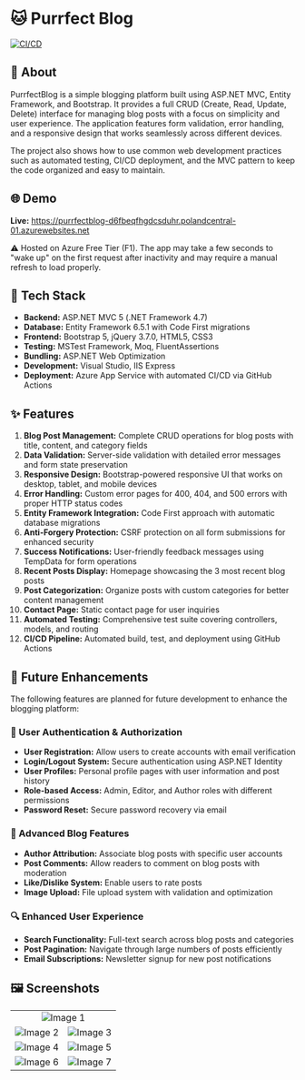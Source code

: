 # 🐱 Purrfect Blog

[![CI/CD](https://github.com/krzsmal/purrfect-blog-starter-1758622165/actions/workflows/cicd.yaml/badge.svg)](https://github.com/krzsmal/purrfect-blog-starter-1758622165/actions/workflows/cicd.yaml)

## 📖 About

PurrfectBlog is a simple blogging platform built using ASP.NET MVC, Entity Framework, and Bootstrap. It provides a full CRUD (Create, Read, Update, Delete) interface for managing blog posts with a focus on simplicity and user experience. The application features form validation, error handling, and a responsive design that works seamlessly across different devices.

The project also shows how to use common web development practices such as automated testing, CI/CD deployment, and the MVC pattern to keep the code organized and easy to maintain.


## 🌐 Demo

**Live:** https://purrfectblog-d6fbeqfhgdcsduhr.polandcentral-01.azurewebsites.net

⚠️ Hosted on Azure Free Tier (F1). The app may take a few seconds to "wake up" on the first request after inactivity and may require a manual refresh to load properly.

## 🧱 Tech Stack

- **Backend:** ASP.NET MVC 5 (.NET Framework 4.7)
- **Database:** Entity Framework 6.5.1 with Code First migrations
- **Frontend:** Bootstrap 5, jQuery 3.7.0, HTML5, CSS3
- **Testing:** MSTest Framework, Moq, FluentAssertions
- **Bundling:** ASP.NET Web Optimization
- **Development:** Visual Studio, IIS Express
- **Deployment:** Azure App Service with automated CI/CD via GitHub Actions

## ✨ Features

1. **Blog Post Management:** Complete CRUD operations for blog posts with title, content, and category fields
2. **Data Validation:** Server-side validation with detailed error messages and form state preservation
3. **Responsive Design:** Bootstrap-powered responsive UI that works on desktop, tablet, and mobile devices
4. **Error Handling:** Custom error pages for 400, 404, and 500 errors with proper HTTP status codes
5. **Entity Framework Integration:** Code First approach with automatic database migrations
6. **Anti-Forgery Protection:** CSRF protection on all form submissions for enhanced security
7. **Success Notifications:** User-friendly feedback messages using TempData for form operations
8. **Recent Posts Display:** Homepage showcasing the 3 most recent blog posts
9. **Post Categorization:** Organize posts with custom categories for better content management
10. **Contact Page:** Static contact page for user inquiries
11. **Automated Testing:** Comprehensive test suite covering controllers, models, and routing
12. **CI/CD Pipeline:** Automated build, test, and deployment using GitHub Actions

## 🚀 Future Enhancements

The following features are planned for future development to enhance the blogging platform:

### 👤 User Authentication & Authorization
- **User Registration:** Allow users to create accounts with email verification
- **Login/Logout System:** Secure authentication using ASP.NET Identity
- **User Profiles:** Personal profile pages with user information and post history
- **Role-based Access:** Admin, Editor, and Author roles with different permissions
- **Password Reset:** Secure password recovery via email

### 📝 Advanced Blog Features
- **Author Attribution:** Associate blog posts with specific user accounts
- **Post Comments:** Allow readers to comment on blog posts with moderation
- **Like/Dislike System:** Enable users to rate posts
- **Image Upload:** File upload system with validation and optimization

### 🔍 Enhanced User Experience
- **Search Functionality:** Full-text search across blog posts and categories
- **Post Pagination:** Navigate through large numbers of posts efficiently
- **Email Subscriptions:** Newsletter signup for new post notifications

## 🖼️ Screenshots

<table>
  <tr>
    <td colspan="2" align="center">
      <img src="https://github.com/user-attachments/assets/9f90b761-0143-4d5e-b278-eb8b3934d2b5" alt="Image 1">
    </td>
  </tr>
  <tr>
    <td>
      <img src="https://github.com/user-attachments/assets/314af698-a418-4206-9b3f-382d123c374c" alt="Image 2">
    </td>
    <td>
      <img src="https://github.com/user-attachments/assets/c86c87a0-30c4-44e7-94ab-161d314a4e8b" alt="Image 3">
    </td>
  </tr>
    <tr>
    <td>
      <img src="https://github.com/user-attachments/assets/c1ab316d-82c5-4826-8fb4-11f12383cc72" alt="Image 4">
    </td>
    <td>
      <img src="https://github.com/user-attachments/assets/a051fcb7-a4ba-496b-8291-64d1de5f9fe7" alt="Image 5">
    </td>
  </tr>
    </tr>
    <tr>
    <td>
      <img src="https://github.com/user-attachments/assets/635ed6a7-ca78-485b-b12f-0b2bdc28e521" alt="Image 6">
    </td>
    <td>
      <img src="https://github.com/user-attachments/assets/5f4bd3b9-2b3f-491f-83b6-395f6ce68494" alt="Image 7">
    </td>
  </tr>
</table>